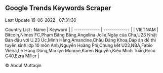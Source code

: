

## Google Trends Keywords Scraper 
 
Last Update 19-06-2022 , 07:31:30

Country List :
 Name  | Keyword |
| ------------- | ------------- |
| VIETNAM | Bitcoin,Nimes FC,Phạm Băng Băng,Angelina Jolie,Ngày của Cha,U23 Nhật Bản đấu với U.23 Úc,Minh Hằng,Amandine,Châu Đăng Khoa,Đáp án đề thi tuyển sinh lớp 10 môn Anh,Nguyễn Hoàng Phi,Chung kết U23,NBA,Fabio Vieira,Lê Hùng Dũng,Marilyn Monroe,Karen Nguyễn,Kiều Minh Tuấn,Poco C40,Ezra Miller |



© Abdul Muttaqin 
